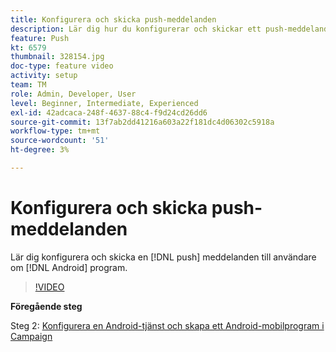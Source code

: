 ```yaml
---
title: Konfigurera och skicka push-meddelanden
description: Lär dig hur du konfigurerar och skickar ett push-meddelande till android-appanvändare.
feature: Push
kt: 6579
thumbnail: 328154.jpg
doc-type: feature video
activity: setup
team: TM
role: Admin, Developer, User
level: Beginner, Intermediate, Experienced
exl-id: 42adcaca-248f-4637-88c4-f9d24cd26dd6
source-git-commit: 13f7ab2dd41216a603a22f181dc4d06302c5918a
workflow-type: tm+mt
source-wordcount: '51'
ht-degree: 3%

---
```


# Konfigurera och skicka push-meddelanden

Lär dig konfigurera och skicka en [!DNL push] meddelanden till användare om [!DNL Android] program.

>[!VIDEO](https://video.tv.adobe.com/v/328154?quality=12&learn=on)

**Föregående steg**

Steg 2: [Konfigurera en Android-tjänst och skapa ett Android-mobilprogram i Campaign](/help/tutorial-getting-started-with-push-notifications-for-android/configuring-an-android-service-in-campaign.md)

